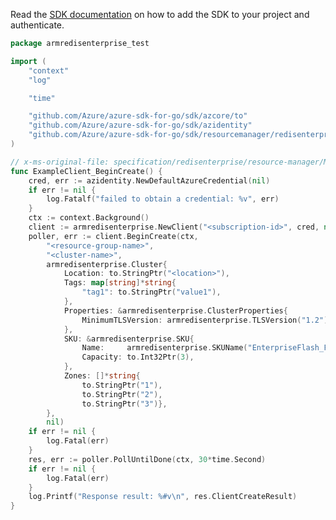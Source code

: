 Read the [SDK documentation](https://github.com/Azure/azure-sdk-for-go/blob/sdk%2Fresourcemanager%2Fredisenterprise%2Farmredisenterprise%2Fv0.2.1/sdk/resourcemanager/redisenterprise/armredisenterprise/README.md) on how to add the SDK to your project and authenticate.

```go
package armredisenterprise_test

import (
	"context"
	"log"

	"time"

	"github.com/Azure/azure-sdk-for-go/sdk/azcore/to"
	"github.com/Azure/azure-sdk-for-go/sdk/azidentity"
	"github.com/Azure/azure-sdk-for-go/sdk/resourcemanager/redisenterprise/armredisenterprise"
)

// x-ms-original-file: specification/redisenterprise/resource-manager/Microsoft.Cache/stable/2021-08-01/examples/RedisEnterpriseCreate.json
func ExampleClient_BeginCreate() {
	cred, err := azidentity.NewDefaultAzureCredential(nil)
	if err != nil {
		log.Fatalf("failed to obtain a credential: %v", err)
	}
	ctx := context.Background()
	client := armredisenterprise.NewClient("<subscription-id>", cred, nil)
	poller, err := client.BeginCreate(ctx,
		"<resource-group-name>",
		"<cluster-name>",
		armredisenterprise.Cluster{
			Location: to.StringPtr("<location>"),
			Tags: map[string]*string{
				"tag1": to.StringPtr("value1"),
			},
			Properties: &armredisenterprise.ClusterProperties{
				MinimumTLSVersion: armredisenterprise.TLSVersion("1.2").ToPtr(),
			},
			SKU: &armredisenterprise.SKU{
				Name:     armredisenterprise.SKUName("EnterpriseFlash_F300").ToPtr(),
				Capacity: to.Int32Ptr(3),
			},
			Zones: []*string{
				to.StringPtr("1"),
				to.StringPtr("2"),
				to.StringPtr("3")},
		},
		nil)
	if err != nil {
		log.Fatal(err)
	}
	res, err := poller.PollUntilDone(ctx, 30*time.Second)
	if err != nil {
		log.Fatal(err)
	}
	log.Printf("Response result: %#v\n", res.ClientCreateResult)
}
```
